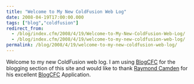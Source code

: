 ```yaml
---
title: "Welcome to My New ColdFusion Web Log"
date: 2008-04-19T17:00:00.000
tags: ["blog","coldfusion"]
redirect_from: 
  - /blog/index.cfm/2008/4/19/Welcome-to-My-New-ColdFusion-Web-Log/
  - /blog/index.cfm/2008/4/19/welcome-to-my-new-coldfusion-web-log/
permalink: /blog/2008/4/19/welcome-to-my-new-coldfusion-web-log/
---
```


Welcome to my new ColdFusion web log. I am using [BlogCFC](http://www.blogcfc.com/ " http://www.blogcfc.com/") for the blogging section of this site and would like to thank [Raymond Camden](http://www.coldfusionjedi.com/ " http://www.coldfusionjedi.com/") for his excellent [BlogCFC](http://www.blogcfc.com/ " http://www.blogcfc.com/") Application.